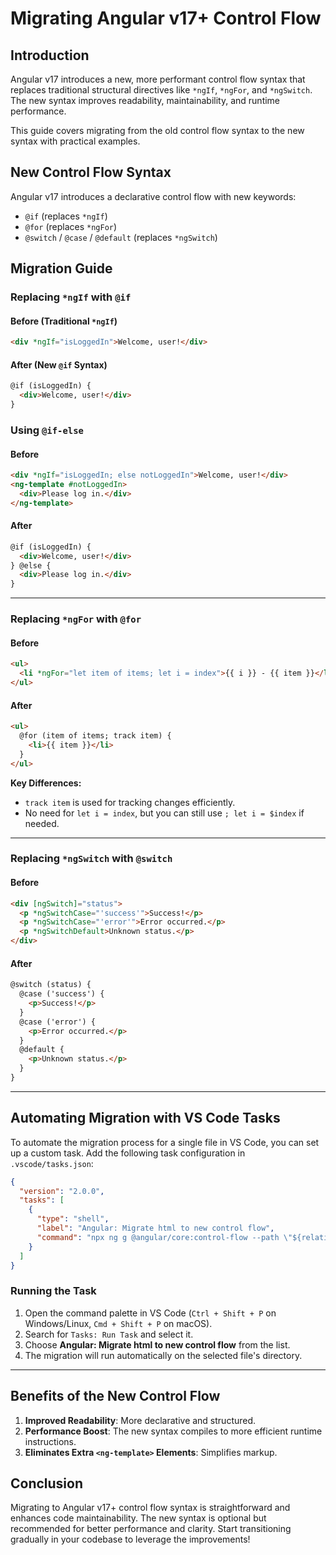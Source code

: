 # Migrating Angular v17+ Control Flow

## Introduction
Angular v17 introduces a new, more performant control flow syntax that replaces traditional structural directives like `*ngIf`, `*ngFor`, and `*ngSwitch`. The new syntax improves readability, maintainability, and runtime performance.

This guide covers migrating from the old control flow syntax to the new syntax with practical examples.

## New Control Flow Syntax
Angular v17 introduces a declarative control flow with new keywords:

- `@if` (replaces `*ngIf`)
- `@for` (replaces `*ngFor`)
- `@switch` / `@case` / `@default` (replaces `*ngSwitch`)

## Migration Guide

### Replacing `*ngIf` with `@if`

#### Before (Traditional `*ngIf`)
```html
<div *ngIf="isLoggedIn">Welcome, user!</div>
```

#### After (New `@if` Syntax)
```html
@if (isLoggedIn) {
  <div>Welcome, user!</div>
}
```

### Using `@if-else`

#### Before
```html
<div *ngIf="isLoggedIn; else notLoggedIn">Welcome, user!</div>
<ng-template #notLoggedIn>
  <div>Please log in.</div>
</ng-template>
```

#### After
```html
@if (isLoggedIn) {
  <div>Welcome, user!</div>
} @else {
  <div>Please log in.</div>
}
```

---

### Replacing `*ngFor` with `@for`

#### Before
```html
<ul>
  <li *ngFor="let item of items; let i = index">{{ i }} - {{ item }}</li>
</ul>
```

#### After
```html
<ul>
  @for (item of items; track item) {
    <li>{{ item }}</li>
  }
</ul>
```

**Key Differences:**
- `track item` is used for tracking changes efficiently.
- No need for `let i = index`, but you can still use `; let i = $index` if needed.

---

### Replacing `*ngSwitch` with `@switch`

#### Before
```html
<div [ngSwitch]="status">
  <p *ngSwitchCase="'success'">Success!</p>
  <p *ngSwitchCase="'error'">Error occurred.</p>
  <p *ngSwitchDefault>Unknown status.</p>
</div>
```

#### After
```html
@switch (status) {
  @case ('success') {
    <p>Success!</p>
  }
  @case ('error') {
    <p>Error occurred.</p>
  }
  @default {
    <p>Unknown status.</p>
  }
}
```

---

## Automating Migration with VS Code Tasks

To automate the migration process for a single file in VS Code, you can set up a custom task. Add the following task configuration in `.vscode/tasks.json`:

```json
{
  "version": "2.0.0",
  "tasks": [
    {
      "type": "shell",
      "label": "Angular: Migrate html to new control flow",
      "command": "npx ng g @angular/core:control-flow --path \"${relativeFileDirname}\" --format --interactive"
    }
  ]
}
```

### Running the Task
1. Open the command palette in VS Code (`Ctrl + Shift + P` on Windows/Linux, `Cmd + Shift + P` on macOS).
2. Search for `Tasks: Run Task` and select it.
3. Choose **Angular: Migrate html to new control flow** from the list.
4. The migration will run automatically on the selected file's directory.

---

## Benefits of the New Control Flow
1. **Improved Readability**: More declarative and structured.
2. **Performance Boost**: The new syntax compiles to more efficient runtime instructions.
3. **Eliminates Extra `<ng-template>` Elements**: Simplifies markup.

## Conclusion
Migrating to Angular v17+ control flow syntax is straightforward and enhances code maintainability. The new syntax is optional but recommended for better performance and clarity. Start transitioning gradually in your codebase to leverage the improvements!

